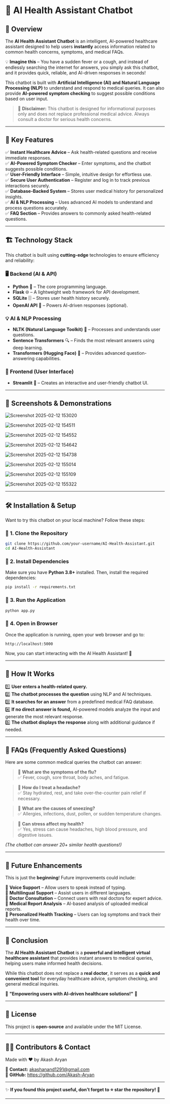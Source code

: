# 🏥 **AI Health Assistant Chatbot**  

## 🌟 **Overview**  
The **AI Health Assistant Chatbot** is an intelligent, AI-powered healthcare assistant designed to help users **instantly** access information related to common health concerns, symptoms, and medical FAQs.  

💡 **Imagine this** – You have a sudden fever or a cough, and instead of endlessly searching the internet for answers, you simply ask this chatbot, and it provides quick, reliable, and AI-driven responses in seconds!  

This chatbot is built with **Artificial Intelligence (AI) and Natural Language Processing (NLP)** to understand and respond to medical queries. It can also provide **AI-powered symptom checking** to suggest possible conditions based on user input.  

> 🛑 **Disclaimer:** This chatbot is designed for informational purposes only and does not replace professional medical advice. Always consult a doctor for serious health concerns.  

---

## 🚀 **Key Features**  

✅ **Instant Healthcare Advice** – Ask health-related questions and receive immediate responses.  
✅ **AI-Powered Symptom Checker** – Enter symptoms, and the chatbot suggests possible conditions.  
✅ **User-Friendly Interface** – Simple, intuitive design for effortless use.  
✅ **Secure User Authentication** – Register and log in to track previous interactions securely.  
✅ **Database-Backed System** – Stores user medical history for personalized insights.  
✅ **AI & NLP Processing** – Uses advanced AI models to understand and process questions accurately.  
✅ **FAQ Section** – Provides answers to commonly asked health-related questions.  

---

## 🏗️ **Technology Stack**  

This chatbot is built using **cutting-edge** technologies to ensure efficiency and reliability:  

### 🖥️ **Backend (AI & API)**  
- **Python** 🐍 – The core programming language.  
- **Flask** 🌐 – A lightweight web framework for API development.  
- **SQLite** 🗄️ – Stores user health history securely.  
- **OpenAI API** 🤖 – Powers AI-driven responses (optional).  

### 💡 **AI & NLP Processing**  
- **NLTK (Natural Language Toolkit)** 🧠 – Processes and understands user questions.  
- **Sentence Transformers** 🔍 – Finds the most relevant answers using deep learning.  
- **Transformers (Hugging Face)** 📖 – Provides advanced question-answering capabilities.  

### 🎨 **Frontend (User Interface)**  
- **Streamlit** 🚀 – Creates an interactive and user-friendly chatbot UI.  

---

## 📸 **Screenshots & Demonstrations**  

![Screenshot 2025-02-12 153020](https://github.com/user-attachments/assets/649bda4f-8715-4bd5-8e37-fc3c0a2a597e)

![Screenshot 2025-02-12 154511](https://github.com/user-attachments/assets/06b5d589-0302-4aef-9b95-fb7df8993298)

![Screenshot 2025-02-12 154552](https://github.com/user-attachments/assets/7a0db084-8280-453f-9b80-65d0ee983fad)

![Screenshot 2025-02-12 154642](https://github.com/user-attachments/assets/f09caef4-33b1-47fb-9895-faff15bf8aae)

![Screenshot 2025-02-12 154738](https://github.com/user-attachments/assets/7eb99f29-b55a-4c91-926e-7aae3f9dbe02)

![Screenshot 2025-02-12 155014](https://github.com/user-attachments/assets/26810324-6c7c-4a8d-bea2-99c93a7ec1fa)

![Screenshot 2025-02-12 155109](https://github.com/user-attachments/assets/ee242980-2b91-4f1b-addc-b8d6b560d90e)

![Screenshot 2025-02-12 155322](https://github.com/user-attachments/assets/98238583-94a3-4443-b599-dfb90090d7c0)



---

## 🛠️ **Installation & Setup**  

Want to try this chatbot on your local machine? Follow these steps:  

### 🔹 **1. Clone the Repository**  
```bash
git clone https://github.com/your-username/AI-Health-Assistant.git
cd AI-Health-Assistant
```

### 🔹 **2. Install Dependencies**  
Make sure you have **Python 3.8+** installed. Then, install the required dependencies:  
```bash
pip install -r requirements.txt
```

### 🔹 **3. Run the Application**  
```bash
python app.py
```

### 🔹 **4. Open in Browser**  
Once the application is running, open your web browser and go to:  
```
http://localhost:5000
```
Now, you can start interacting with the AI Health Assistant! 🎉  

---

## 🤖 **How It Works**  

1️⃣ **User enters a health-related query.**  
2️⃣ **The chatbot processes the question** using NLP and AI techniques.  
3️⃣ **It searches for an answer** from a predefined medical FAQ database.  
4️⃣ **If no direct answer is found,** AI-powered models analyze the input and generate the most relevant response.  
5️⃣ **The chatbot displays the response** along with additional guidance if needed.  

---

## 📖 **FAQs (Frequently Asked Questions)**  

Here are some common medical queries the chatbot can answer:  

> 💬 **What are the symptoms of the flu?**  
✅ Fever, cough, sore throat, body aches, and fatigue.  

> 💬 **How do I treat a headache?**  
✅ Stay hydrated, rest, and take over-the-counter pain relief if necessary.  

> 💬 **What are the causes of sneezing?**  
✅ Allergies, infections, dust, pollen, or sudden temperature changes.  

> 💬 **Can stress affect my health?**  
✅ Yes, stress can cause headaches, high blood pressure, and digestive issues.  

_(The chatbot can answer 20+ similar health questions!)_  

---

## 🔮 **Future Enhancements**  

This is just the **beginning**! Future improvements could include:  

🔹 **Voice Support** – Allow users to speak instead of typing.  
🔹 **Multilingual Support** – Assist users in different languages.  
🔹 **Doctor Consultation** – Connect users with real doctors for expert advice.  
🔹 **Medical Report Analysis** – AI-based analysis of uploaded medical reports.  
🔹 **Personalized Health Tracking** – Users can log symptoms and track their health over time.  

---

## 📜 **Conclusion**  

The **AI Health Assistant Chatbot** is a **powerful and intelligent virtual healthcare assistant** that provides instant answers to medical queries, helping users make informed health decisions.  

While this chatbot does not replace a **real doctor**, it serves as a **quick and convenient tool** for everyday healthcare advice, symptom checking, and general medical inquiries.  

💙 **"Empowering users with AI-driven healthcare solutions!"** 💙  

---

## 📝 **License**  
This project is **open-source** and available under the MIT License.  

---

## 👨‍💻 **Contributors & Contact**  
Made with ❤️ by Akash Aryan  

📧 **Contact:** akashanand1291@gmail.com  
🔗 **GitHub:** https://github.com/Akash-Aryan 

---

✨ **If you found this project useful, don’t forget to ⭐ star the repository!** 🚀  

---
